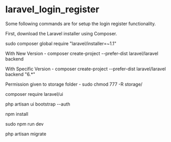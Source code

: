 # laravel_login_register

Some following commands are for setup the login register functionality.

First, download the Laravel installer using Composer.

sudo composer global require "laravel/installer=~1.1"

With New Version - composer create-project --prefer-dist laravel/laravel backend

With Specific Version - composer create-project --prefer-dist laravel/laravel backend "6.*"

Permission given to storage folder - sudo chmod 777 -R storage/

composer require laravel/ui

php artisan ui bootstrap --auth

npm install

sudo npm run dev

php artisan migrate 
